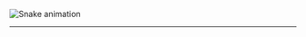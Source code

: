 ![Snake animation](https://github.com/{{illi341}}/{{illi341}}/blob/output/github-contribution-grid-snake.svg)

****
